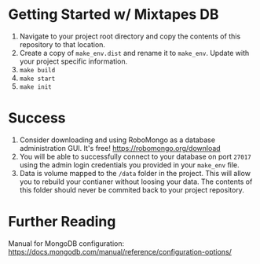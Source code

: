 
# Getting Started w/ Mixtapes DB
1.  Navigate to your project root directory and copy the contents of this repository to that location.
2.  Create a copy of `make_env.dist` and rename it to `make_env`.  Update with your project specific information.
3.  `make build`
4.  `make start`
4.  `make init`

# Success
1.  Consider downloading and using RoboMongo as a database administration GUI.  It's free!  https://robomongo.org/download
2.  You will be able to successfully connect to your database on port `27017` using the admin login credentials you provided in your `make_env` file.
3.  Data is volume mapped to the `/data` folder in the project.  This will allow you to rebuild your contianer without loosing your data.  The contents of this folder should never be commited back to your project repository.


# Further Reading

Manual for MongoDB configuration:  https://docs.mongodb.com/manual/reference/configuration-options/

